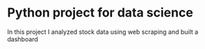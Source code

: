 # Python project for data science
In this project I analyzed stock data using web scraping and built a dashboard
